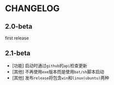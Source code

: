 # CHANGELOG

## 2.0-beta

first release

## 2.1-beta

- [功能] 启动时通过`github`的`api`检查更新
- [其他] 不再使用`exe`版本而是使用`bat/sh`脚本启动
- [其他] 发布`release`将包含`win`和`linux(ubuntu)`两种